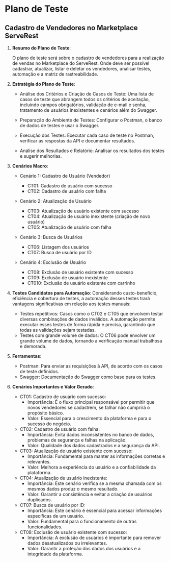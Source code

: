 # Plano de Teste 
## Cadastro de Vendedores no Marketplace ServeRest
1. **Resumo do Plano de Teste**:

    O plano de teste será sobre o cadastro de vendedores para a realização de vendas no Marketplace do ServeRest. Onde deve ser possível cadastrar, atualizar, listar e deletar os vendedores, analisar testes, automação e a matriz de rastreabilidade.

2. **Estratégia do Plano de Teste**:

    - Análise dos Critérios e Criação de Casos de Teste: Uma lista de casos de teste que abrangem todos os critérios de aceitação, incluindo campos obrigatórios, validação de e-mail e senha, tratamento de usuários inexistentes e cenários além do Swagger.

    - Preparação do Ambiente de Testes: Configurar o Postman, o banco de dados de testes e usar o Swagger.
    - Execução dos Testes: Executar cada caso de teste no Postman, verificar as respostas da API e documentar resultados.
    - Análise dos Resultados e Relatório: Analisar os resultados dos testes e sugerir melhorias.

3. **Cenários Macro**:

    * Cenário 1: Cadastro de Usuário (Vendedor)
        - CT01: Cadastro de usuário com sucesso
        - CT02: Cadastro de usuário com falha 
        
    * Cenário 2: Atualização de Usuário
        - CT03: Atualização de usuário existente com sucesso
        - CT04: Atualização de usuário inexistente (criação de novo usuário)
        - CT05: Atualização de usuário com falha
    * Cenário 3: Busca de Usuários
        - CT06: Listagem dos usuários
        - CT07: Busca de usuário por ID
    * Cenário 4: Exclusão de Usuário
        - CT08: Exclusão de usuário existente com sucesso
        - CT09: Exclusão de usuário inexistente
        - CT010: Exclusão de usuário existente com carrinho

4. **Testes Candidatos para Automação**:
    Considerando custo-benefício, eficiência e cobertura de testes, a automação desses testes trará vantagens significativas em relação aos testes manuais:
    - Testes repetitivos: Casos como o CT02 e CT05  que envolvem testar diversas combinações de dados inválidos. A automação permite executar esses testes de forma rápida e precisa, garantindo que todas as validações sejam testadas.
    - Testes com grande volume de dados: O CT06 pode envolver um grande volume de dados, tornando a verificação manual trabalhosa e demorada.

5. **Ferramentas**:
    - Postman: Para enviar as requisições à API, de acordo com os casos de teste definidos.
    - Swagger: Documentação do Swagger como base para os testes.

6. **Cenários Importantes e Valor Gerado**:
    * CT01: Cadastro de usuário com sucesso:
        - Importância: É o fluxo principal responsável por permitir que novos vendedores se cadastrem, se falhar não cumprirá o propósito básico.
        - Valor: Essencial para o crescimento da plataforma e para o sucesso do negócio.
    * CT02: Cadastro de usuário com falha:
        - Importância: Evita dados inconsistentes no banco de dados, problemas de segurança e falhas na aplicação.
        - Valor: Qualidade dos dados cadastrados e a segurança da API.
    * CT03: Atualização de usuário existente com sucesso:
        - Importância: Fundamental para manter as informações corretas e relevantes.
        - Valor: Melhora a experiência do usuário e a confiabilidade da plataforma.
    * CT04: Atualização de usuário inexistente:
        - Importância: Este cenário verifica se a mesma chamada com os mesmos dados produz o mesmo resultado.
        - Valor: Garantir a consistência e evitar a criação de usuários duplicados.
    * CT07: Busca de usuário por ID:
        - Importância: Este cenário é essencial para acessar informações específicas de um usuário.
        - Valor: Fundamental para o funcionamento de outras funcionalidades.
    * CT08: Exclusão de usuário existente com sucesso:
        - Importância: A exclusão de usuários é importante para remover dados desatualizados ou irrelevantes.
        - Valor: Garantir a proteção dos dados dos usuários e a integridade da plataforma.
